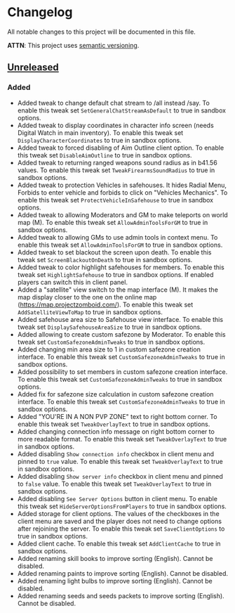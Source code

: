 # Changelog
All notable changes to this project will be documented in this file.

**ATTN**: This project uses [semantic versioning](http://semver.org/).

## [Unreleased]
### Added
- Added tweak to change default chat stream to /all instead /say. To enable this tweak set `SetGeneralChatStreamAsDefault` to true in sandbox options.
- Added tweak to display coordinates in character info screen (needs Digital Watch in main inventory). To enable this tweak set `DisplayCharacterCoordinates` to true in sandbox options.
- Added tweak to forced disabling of Aim Outline client option. To enable this tweak set `DisableAimOutline` to true in sandbox options.
- Added tweak to returning ranged weapons sound radius as in b41.56 values. To enable this tweak set `TweakFirearmsSoundRadius` to true in sandbox options.
- Added tweak to protection Vehicles in safehouses. It hides Radial Menu, Forbids to enter vehicle and forbids to click on "Vehicles Mechanics". To enable this tweak set `ProtectVehicleInSafehouse` to true in sandbox options.
- Added tweak to allowing Moderators and GM to make teleports on world map (M). To enable this tweak set `AllowAdminToolsForGM` to true in sandbox options.
- Added tweak to allowing GMs to use admin tools in context menu. To enable this tweak set `AllowAdminToolsForGM` to true in sandbox options.
- Added tweak to set blackout the screen upon death. To enable this tweak set `ScreenBlackoutOnDeath` to true in sandbox options.
- Added tweak to color highlight safehouses for members. To enable this tweak set `HighlightSafehouse` to true in sandbox options. If enabled players can switch this in client panel.
- Added a "satellite" view switch to the map interface (M). It makes the map display closer to the one on the online map (https://map.projectzomboid.com/). To enable this tweak set `AddSatelliteViewToMap` to true in sandbox options.
- Added safehouse area size to Safehouse view interface. To enable this tweak set `DisplaySafehouseAreaSize` to true in sandbox options.
- Added allowing to create custom safezone by Moderator. To enable this tweak set `CustomSafezoneAdminTweaks` to true in sandbox options.
- Added changing min area size to 1 in custom safezone creation interface. To enable this tweak set `CustomSafezoneAdminTweaks` to true in sandbox options.
- Added possibility to set members in custom safezone creation interface. To enable this tweak set `CustomSafezoneAdminTweaks` to true in sandbox options.
- Added fix for safezone size calculation in custom safezone creation interface. To enable this tweak set `CustomSafezoneAdminTweaks` to true in sandbox options.
- Added "YOU'RE IN A NON PVP ZONE" text to right bottom corner. To enable this tweak set `TweakOverlayText` to true in sandbox options.
- Added changing connection info message on right bottom corner to more readable format. To enable this tweak set `TweakOverlayText` to true in sandbox options.
- Added disabling `Show connection info` checkbox in client menu and pinned to `true` value. To enable this tweak set `TweakOverlayText` to true in sandbox options.
- Added disabling `Show server info` checkbox in client menu and pinned to `false` value. To enable this tweak set `TweakOverlayText` to true in sandbox options.
- Added disabling `See Server Options` button in client menu. To enable this tweak set `HideServerOptionsFromPlayers` to true in sandbox options.
- Added storage for client options. The values of the checkboxes in the client menu are saved and the player does not need to change options after rejoining the server. To enable this tweak set `SaveClientOptions` to true in sandbox options.
- Added client cache. To enable this tweak set `AddClientCache` to true in sandbox options.
- Added renaming skill books to improve sorting (English). Cannot be disabled.
- Added renaming paints to improve sorting (English). Cannot be disabled.
- Added renaming light bulbs to improve sorting (English). Cannot be disabled.
- Added renaming seeds and seeds packets to improve sorting (English). Cannot be disabled.

[Unreleased]: https://github.com/openzomboid/server-tweaker/compare/d4868cbb05ad290ba3f0431e82592894d999bd56...HEAD
